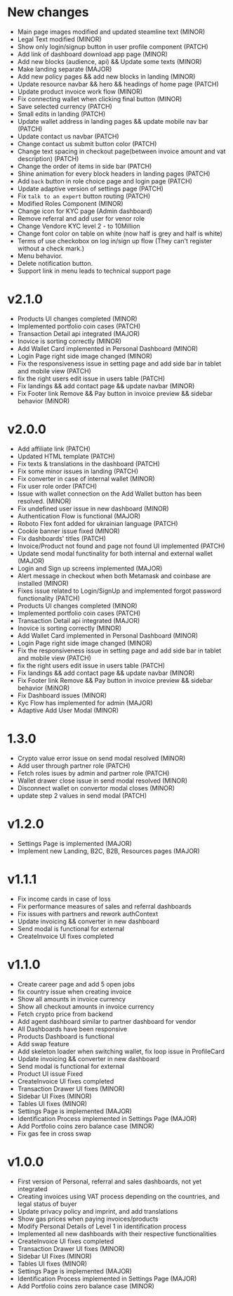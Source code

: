 # New changes

- Main page images modified and updated steamline text (MINOR)
- Legal Text modified (MINOR)
- Show only login/signup button in user profile component (PATCH)
- Add link of dashboard download app page (MINOR)
- Add new blocks (audience, api) && Update some texts (MINOR)
- Make landing separate (MAJOR)
- Add new policy pages && add new blocks in landing (MINOR)
- Update resource navbar && hero && headings of home page (PATCH)
- Update product invoice work flow (MINOR)
- Fix connecting wallet when clicking final button (MINOR)
- Save selected currency (PATCH)
- Small edits in landing (PATCH)
- Update wallet address in landing pages && update mobile nav bar (PATCH)
- Update contact us navbar (PATCH)
- Change contact us submit button color (PATCH)
- Change text spacing in checkout page(between invoice amount and vat description) (PATCH)
- Change the order of items in side bar (PATCH)
- Shine animation for every block headers in landing pages (PATCH)
- Add `back` button in role choice page and login page (PATCH)
- Update adaptive version of settings page (PATCH)
- Fix `talk to an expert` button routing (PATCH)
- Modified Roles Component (MINOR)
- Change icon for KYC page (Admin dashboard)
- Remove referral and add user for venor role
- Change Vendore KYC level 2 - to 10Million
- Change font color on table on white (now half is grey and half is white)
- Terms of use checkobox on log in/sign up flow (They can't register without a check mark.)
- Menu behavior.
- Delete notification button.
- Support link in menu leads to technical support page

# v2.1.0

- Products UI changes completed (MINOR)
- Implemented portfolio coin cases (PATCH)
- Transaction Detail api integrated (MAJOR)
- Inovice is sorting correctly (MINOR)
- Add Wallet Card implemented in Personal Dashboard (MINOR)
- Login Page right side image changed (MINOR)
- Fix the responsiveness issue in setting page and add side bar in tablet and mobile view (PATCH)
- fix the right users edit issue in users table (PATCH)
- Fix landings && add contact page && update navbar (MINOR)
- Fix Footer link Remove && Pay button in invoice preview && sidebar behavior (MiNOR)

# v2.0.0

- Add affiliate link (PATCH)
- Updated HTML template (PATCH)
- Fix texts & translations in the dashboard (PATCH)
- Fix some minor issues in landing (PATCH)
- Fix converter in case of internal wallet (MINOR)
- Fix user role order (PATCH)
- Issue with wallet connection on the Add Wallet button has been resolved. (MINOR)
- Fix undefined user issue in new dashboard (MINOR)
- Authentication Flow is functional (MAJOR)
- Roboto Flex font added for ukrainian language (PATCH)
- Cookie banner issue fixed (MINOR)
- Fix dashboards' titles (PATCH)
- Invoice/Product not found and page not found UI implemented (PATCH)
- Update send modal functinality for both internal and external wallet (MAJOR)
- Login and Sign up screens implemented (MAJOR)
- Alert message in checkout when both Metamask and coinbase are installed (MINOR)
- Fixes issue related to Login/SignUp and implemented forgot password functionality (PATCH)
- Products UI changes completed (MINOR)
- Implemented portfolio coin cases (PATCH)
- Transaction Detail api integrated (MAJOR)
- Inovice is sorting correctly (MINOR)
- Add Wallet Card implemented in Personal Dashboard (MINOR)
- Login Page right side image changed (MINOR)
- Fix the responsiveness issue in setting page and add side bar in tablet and mobile view (PATCH)
- fix the right users edit issue in users table (PATCH)
- Fix landings && add contact page && update navbar (MINOR)
- Fix Footer link Remove && Pay button in invoice preview && sidebar behavior (MiNOR)
- Fix Dashboard issues (MINOR)
- Kyc Flow has implemented for admin (MAJOR)
- Adaptive Add User Modal (MINOR)

# 1.3.0

- Crypto value error issue on send modal resolved (MINOR)
- Add user through partner role (PATCH)
- Fetch roles isues by admin and partner role (PATCH)
- Wallet drawer close issue in send modal resolved (MINOR)
- Disconnect wallet on convertor modal closes (MINOR)
- update step 2 values in send modal (PATCH)

# v1.2.0

- Settings Page is implemented (MAJOR)
- Implement new Landing, B2C, B2B, Resources pages (MAJOR)

# v1.1.1

- Fix income cards in case of loss
- Fix performance measures of sales and referral dashboards
- Fix issues with partners and rework authContext
- Update invoicing && converter in new dashboard
- Send modal is functional for external
- CreateInvoice UI fixes completed

# v1.1.0

- Create career page and add 5 open jobs
- fix country issue when creating invoice
- Show all amounts in invoice currency
- Show all checkout amounts in invoice currency
- Fetch crypto price from backend
- Add agent dashboard similar to partner dashboard for vendor
- All Dashboards have been responsive
- Products Dashboard is functional
- Add swap feature
- Add skeleton loader when switching wallet, fix loop issue in ProfileCard
- Update invoicing && converter in new dashboard
- Send modal is functional for external
- Product UI issue Fixed
- CreateInvoice UI fixes completed
- Transaction Drawer UI fixes (MINOR)
- Sidebar UI Fixes (MINOR)
- Tables UI fixes (MINOR)
- Settings Page is implemented (MAJOR)
- Identification Process implemented in Settings Page (MAJOR)
- Add Portfolio coins zero balance case (MINOR)
- Fix gas fee in cross swap

# v1.0.0

- First version of Personal, referral and sales dashboards, not yet integrated
- Creating invoices using VAT process depending on the countries, and legal status of buyer
- Update privacy policy and imprint, and add translations
- Show gas prices when paying invoices/products
- Modify Personal Details of Level 1 in identification process
- Implemented all new dashboards with their respective functionalities
- CreateInvoice UI fixes completed
- Transaction Drawer UI fixes (MINOR)
- Sidebar UI Fixes (MINOR)
- Tables UI fixes (MINOR)
- Settings Page is implemented (MAJOR)
- Identification Process implemented in Settings Page (MAJOR)
- Add Portfolio coins zero balance case (MINOR)
